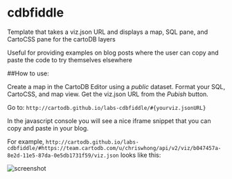 # cdbfiddle
Template that takes a viz.json URL and displays a map, SQL pane, and CartoCSS pane for the cartoDB layers

Useful for providing examples on blog posts where the user can copy and paste the code to try themselves elsewhere

##How to use:

Create a map in the CartoDB Editor using a *public* dataset.  Format your SQL, CartoCSS, and map view.  Get the viz.json URL from the *Pubish* button.  

Go to: `http://cartodb.github.io/labs-cdbfiddle/#{yourviz.jsonURL}`

In the javascript console you will see a nice iframe snippet that you can copy and paste in your blog.

For example, 
`http://cartodb.github.io/labs-cdbfiddle/#https://team.cartodb.com/u/chriswhong/api/v2/viz/b047457a-8e2d-11e5-87da-0e5db1731f59/viz.json`
looks like this:

![screenshot](https://cloud.githubusercontent.com/assets/1833820/11279341/ef928b78-8ebd-11e5-9081-f52c0ed46e03.png)
